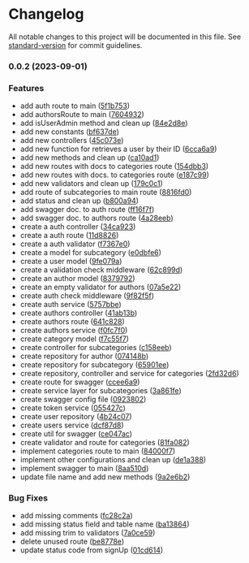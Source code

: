 # Changelog

All notable changes to this project will be documented in this file. See [standard-version](https://github.com/conventional-changelog/standard-version) for commit guidelines.

### 0.0.2 (2023-09-01)


### Features

* add auth route to main ([5f1b753](https://github.com/oteuzay/book-reviews-api/commit/5f1b753fda75efb1036b3642e3897976a858323c))
* add authorsRoute to main ([7604932](https://github.com/oteuzay/book-reviews-api/commit/7604932f63b338f528470779804e8bfc7eca85d1))
* add isUserAdmin method and clean up ([84e2d8e](https://github.com/oteuzay/book-reviews-api/commit/84e2d8e70cc99d1bc95c276c71fb555599e188da))
* add new constants ([bf637de](https://github.com/oteuzay/book-reviews-api/commit/bf637de12bcae178201258c819cdf20e0c7d9474))
* add new controllers ([45c073e](https://github.com/oteuzay/book-reviews-api/commit/45c073e371ff2182b3543723e1a72a70ff1af76b))
* add new function for retrieves a user by their ID ([6cca6a9](https://github.com/oteuzay/book-reviews-api/commit/6cca6a9ee58574457a17767f4937e522f3d59520))
* add new methods and clean up ([ca10ad1](https://github.com/oteuzay/book-reviews-api/commit/ca10ad1d282a9ec3192e56b637785b34dd675384))
* add new routes with docs to categories route ([154dbb3](https://github.com/oteuzay/book-reviews-api/commit/154dbb3d253b41e8282a5e39b47b0e327d24086d))
* add new routes with docs. to categories route ([e187c99](https://github.com/oteuzay/book-reviews-api/commit/e187c991827206749bc8fd150dffb0df237400c4))
* add new validators and clean up ([179c0c1](https://github.com/oteuzay/book-reviews-api/commit/179c0c1c6216925804d2fcd284a5bf79e57c025a))
* add route of subcategories to main route ([8816fd0](https://github.com/oteuzay/book-reviews-api/commit/8816fd0d59e0af3750d2850707ae92811e1c5b51))
* add status and clean up ([b800a94](https://github.com/oteuzay/book-reviews-api/commit/b800a94976d542e967f8af90dfeb0dc2bc3209eb))
* add swagger doc. to auth route ([ff16f7f](https://github.com/oteuzay/book-reviews-api/commit/ff16f7f68c24b5da342ec3292eb0ae2fbb161078))
* add swagger doc. to authors route ([4a28eeb](https://github.com/oteuzay/book-reviews-api/commit/4a28eebb703c3d1b36ec973d57071681ba3091b4))
* create a auth controller ([34ca923](https://github.com/oteuzay/book-reviews-api/commit/34ca923638c47bdb282a142feab2b0f8beeff7bb))
* create a auth route ([11d8826](https://github.com/oteuzay/book-reviews-api/commit/11d8826d3367dc81a8f7d0d47cd795d37c547362))
* create a auth validator ([f7367e0](https://github.com/oteuzay/book-reviews-api/commit/f7367e0aecb684bf7b92a01f7722c9a21cff251b))
* create a model for subcategory ([e0dbfe6](https://github.com/oteuzay/book-reviews-api/commit/e0dbfe683a9ba60cb353d97760d4d1458d66ae2c))
* create a user model ([9fe079a](https://github.com/oteuzay/book-reviews-api/commit/9fe079a911e10905108b1f8375434c198bc19130))
* create a validation check middleware ([62c899d](https://github.com/oteuzay/book-reviews-api/commit/62c899d0f036dba1f2365bff8a67bcc19d0f9210))
* create an author model ([8379792](https://github.com/oteuzay/book-reviews-api/commit/83797920210b001303202b2322e3637e4adae472))
* create an empty validator for authors ([07a5e22](https://github.com/oteuzay/book-reviews-api/commit/07a5e229bb1b5a1eff9aae0f69d5f2321d5b4de9))
* create auth check middleware ([9f82f5f](https://github.com/oteuzay/book-reviews-api/commit/9f82f5f35aeeba7fc400004369c17d4238b2214e))
* create auth service ([5757bbe](https://github.com/oteuzay/book-reviews-api/commit/5757bbec535d5ce038e1cd24d19f33d173a0768e))
* create authors controller ([41ab13b](https://github.com/oteuzay/book-reviews-api/commit/41ab13baf990fc2c957090dbcc4ef2d716cca4db))
* create authors route ([641c828](https://github.com/oteuzay/book-reviews-api/commit/641c828389e894a1c38dfbf904a723217b788d4a))
* create authors service ([f0fc7f0](https://github.com/oteuzay/book-reviews-api/commit/f0fc7f0935b98a80e39a55302e3bfb9fa1b1275c))
* create category model ([f7c55f7](https://github.com/oteuzay/book-reviews-api/commit/f7c55f713de195f85950321c5feae5b4e415fc85))
* create controller for subcategories ([c158eeb](https://github.com/oteuzay/book-reviews-api/commit/c158eeb2f9ccb4c56100657a87012d35f7fd0990))
* create repository for author ([074148b](https://github.com/oteuzay/book-reviews-api/commit/074148b28b4a57001d96e3dd7954a7ec5c20ebe8))
* create repository for subcategory ([65901ee](https://github.com/oteuzay/book-reviews-api/commit/65901eef4700db19a8be7e5340a34d8bd5d1fe65))
* create repository, controller and service for categories ([2fd32d6](https://github.com/oteuzay/book-reviews-api/commit/2fd32d6ade22310e23a2d8e0cd58891c21be3cd8))
* create route for swagger ([ccee6a9](https://github.com/oteuzay/book-reviews-api/commit/ccee6a9bb964bc727ce18a7e42125134784f1ad7))
* create service layer for subcategories ([3a861fe](https://github.com/oteuzay/book-reviews-api/commit/3a861fe6a7e16dbe82f2505463006226453752b3))
* create swagger config file ([0923802](https://github.com/oteuzay/book-reviews-api/commit/0923802d133eb61a30a9af786b27e296e7944976))
* create token service ([055427c](https://github.com/oteuzay/book-reviews-api/commit/055427cc65dc0f03980922da9e8814db75912b65))
* create user repository ([4b24c07](https://github.com/oteuzay/book-reviews-api/commit/4b24c07f6433002ba4a63a9cc576b227aa8ae7bb))
* create users service ([dcf87d8](https://github.com/oteuzay/book-reviews-api/commit/dcf87d8f923cfc98bf50bb3f4e4e21fe92c7ef71))
* create util for swagger ([ce047ac](https://github.com/oteuzay/book-reviews-api/commit/ce047ac0589ce0feaad4c83de9acec37c112a6d0))
* create validator and route for categories ([81fa082](https://github.com/oteuzay/book-reviews-api/commit/81fa082c8b4194f3a5b84abd8a71b2abbd714487))
* implement categories route to main ([84000f7](https://github.com/oteuzay/book-reviews-api/commit/84000f741e90965155789495b0e1fbd242333639))
* implement other configurations and clean up ([de1a388](https://github.com/oteuzay/book-reviews-api/commit/de1a3884788229ec2709a446551e75ee70284e66))
* implement swagger to main ([8aa510d](https://github.com/oteuzay/book-reviews-api/commit/8aa510dfd025bc23593da4dc7a7836e80823a30f))
* update file name and add new methods ([9a2e6b2](https://github.com/oteuzay/book-reviews-api/commit/9a2e6b2973e904e49fe6c35d41c998ba5df21ae0))


### Bug Fixes

* add missing comments ([fc28c2a](https://github.com/oteuzay/book-reviews-api/commit/fc28c2a0aac942a09a66c3151a3546f0aea274e5))
* add missing status field and table name ([ba13864](https://github.com/oteuzay/book-reviews-api/commit/ba1386448e55ec0653674ef0317f79d8fd80a1a0))
* add missing trim to validators ([7a0ce59](https://github.com/oteuzay/book-reviews-api/commit/7a0ce59fd74f380b510a2230e7c64a7bccd44d75))
* delete unused route ([be8778e](https://github.com/oteuzay/book-reviews-api/commit/be8778e6fd83fa591103295eebc82bb08f551942))
* update status code from signUp ([01cd614](https://github.com/oteuzay/book-reviews-api/commit/01cd614750c7d6762d5895e02218862dfc9b1e46))
